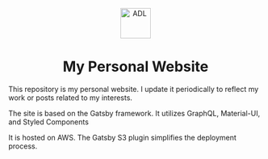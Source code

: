 <p align="center">
  <a href="https://www.alfonsodlopez">
    <img alt="ADL" src="https://s3-us-west-1.amazonaws.com/alfonsodlopez.com/icons/icon-256x256.png" width="60" />
  </a>
</p>
<h1 align="center">
  My Personal Website
</h1>
<p>This repository is my personal website. I update it periodically to reflect my work or posts related to my interests.</p>
<p>The site is based on the Gatsby framework. It utilizes GraphQL, Material-UI, and Styled Components</p>
<p>It is hosted on AWS. The Gatsby S3 plugin simplifies the deployment process.</p> 